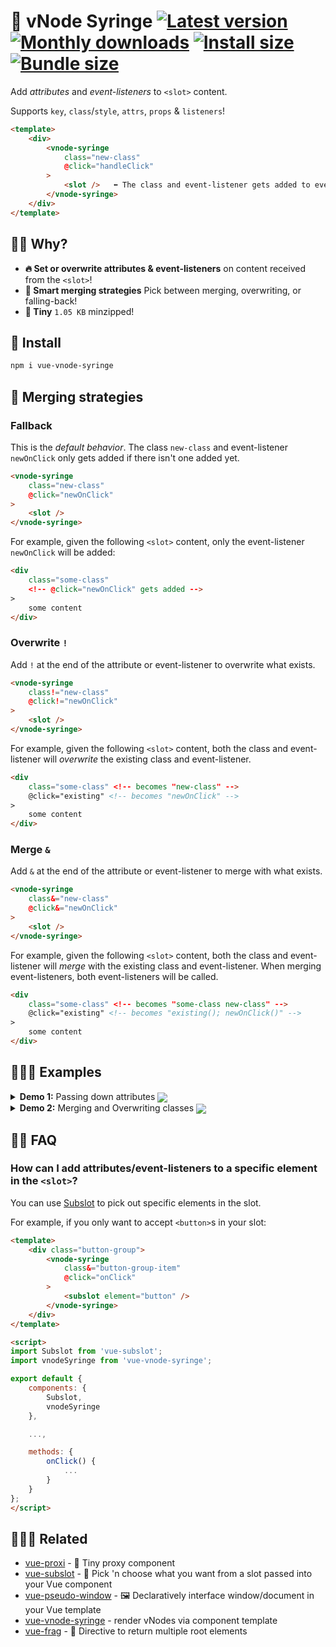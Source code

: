 # :syringe: vNode Syringe [![Latest version](https://badgen.net/npm/v/vue-vnode-syringe)](https://npm.im/vue-vnode-syringe) [![Monthly downloads](https://badgen.net/npm/dm/vue-vnode-syringe)](https://npm.im/vue-vnode-syringe) [![Install size](https://packagephobia.now.sh/badge?p=vue-vnode-syringe)](https://packagephobia.now.sh/result?p=vue-vnode-syringe) [![Bundle size](https://badgen.net/bundlephobia/minzip/vue-vnode-syringe)](https://bundlephobia.com/result?p=vue-vnode-syringe)

Add _attributes_ and _event-listeners_ to `<slot>` content.

Supports `key`, `class`/`style`, `attrs`, `props` & `listeners`!

```html
<template>
    <div>
        <vnode-syringe
            class="new-class"
            @click="handleClick"
        >
            <slot />   ⬅ The class and event-listener gets added to every element passed in
        </vnode-syringe>
    </div>
</template>
```

## 🙋‍♂️ Why?
- **🔥 Set or overwrite attributes & event-listeners** on content received from the `<slot>`!
- **🧠 Smart merging strategies** Pick between merging, overwriting, or falling-back!
- **🐥 Tiny** `1.05 KB` minzipped!

## 🚀 Install
```sh
npm i vue-vnode-syringe
```

## 💠 Merging strategies

### Fallback
This is the _default behavior_. The class `new-class` and event-listener `newOnClick` only gets added if there isn't one added yet.

```html
<vnode-syringe
    class="new-class"
    @click="newOnClick"
>
    <slot />
</vnode-syringe>
```

For example, given the following `<slot>` content, only the event-listener `newOnClick` will be added:

```html
<div
	class="some-class"
	<!-- @click="newOnClick" gets added -->
>
    some content
</div>
```

### Overwrite `!`
Add `!` at the end of the attribute or event-listener to overwrite what exists.

```html
<vnode-syringe
    class!="new-class"
    @click!="newOnClick"
>
    <slot />
</vnode-syringe>
```

For example, given the following `<slot>` content, both the class and event-listener will _overwrite_ the existing class and event-listener.

```html
<div
    class="some-class" <!-- becomes "new-class" -->
    @click="existing" <!-- becomes "newOnClick" -->
>
    some content
</div>
```

### Merge `&`
Add `&` at the end of the attribute or event-listener to merge with what exists.

```html
<vnode-syringe
    class&="new-class"
    @click&="newOnClick"
>
    <slot />
</vnode-syringe>
```

For example, given the following `<slot>` content, both the class and event-listener will _merge_ with the existing class and event-listener. When merging event-listeners, both event-listeners will be called.

```html
<div
    class="some-class" <!-- becomes "some-class new-class" -->
    @click="existing" <!-- becomes "existing(); newOnClick()" -->
>
    some content
</div>
```

## 👨🏻‍🏫 Examples

<details>
    <summary>
        <strong>Demo 1:</strong> Passing down attributes
        <a href="https://jsfiddle.net/hirokiosame/k4wyuq9o/"><img align="center" src="https://img.shields.io/badge/JSFiddle-Open%20Demo-blue/?logo=jsfiddle&logoColor=lightblue"></a>
    </summary>

<br>

In this demo, the `class="button-group__button"` attribute is passed down to all of its `<slot>` content.

_ButtonGroup.vue_

```html
<template>
    <div class="button-group">
        <vnode-syringe
            class="button-group__button"
        >
            <slot />
        </vnode-syringe>
    </div>
</template>

<style scoped>
.button-group { ... }
.button-group__button { ... }
</style>
```

_Usage.vue_

```html
<button-group>
    <button>Button 1</button> <!-- Will render with the `button-group__button` class -->
    <button>Button 2</button> <!-- Will render with the `button-group__button` class -->
    <button>Button 3</button> <!-- Will render with the `button-group__button` class -->
</button-group>
```
</details>


<details>
    <summary>
        <strong>Demo 2:</strong> Merging and Overwriting classes
        <a href="https://jsfiddle.net/hirokiosame/9qpygc8w/"><img align="center" src="https://img.shields.io/badge/JSFiddle-Open%20Demo-blue/?logo=jsfiddle&logoColor=lightblue"></a>
    </summary>

<br>

By default, vNode Syringe only adds the attribute/event-listener if it doesn't already exist. To merge with or overwrite the existing one, use the  `&` (merge) or `!` (overwrite) suffix.

_ButtonGroup.vue_

```html
<template>
    <div class="button-group">
        <vnode-syringe

            <!-- Merge with existing class -->
            class&="button-group__button"

            <!-- Force all buttons to have type="button" -->
            type!="button"

            <!-- Only gets added if child doesn't specify `disabled` -->
            :disabled="disabled"
        >
            <slot />
        </vnode-syringe>
    </div>
</template>

<script>
export default {
    props: {
        disabled: Boolean
    }
};
</script>

<style scoped>
.button-group { ... }
.button-group__button { ... }
</style>
```

_Usage.vue_

```html
<button-group disabled>
    <button

         <!-- Gets overwritten to button button-group__button -->
        class="button"

        <!-- Gets overwritten to type="button" -->
        type="submit"

        <!-- Will be inherit parent's disabled state -->
    >
        Button 1
    </button>

    <button
         <!-- Gets overwritten to button button-group__button -->
        class="button"

        <!-- Won't inherit parent's disabled state -->
        :disabled="false"
    >
        Button 2
    </button>
</button-group>
```
</details>

## 💁‍♀️ FAQ
### How can I add attributes/event-listeners to a specific element in the `<slot>`?

You can use [Subslot](https://github.com/privatenumber/vue-subslot) to pick out specific elements in the slot.

For example, if you only want to accept `<button>`s in your slot:

```html
<template>
    <div class="button-group">
        <vnode-syringe
            class&="button-group-item"
            @click="onClick"
        >
            <subslot element="button" />
        </vnode-syringe>
    </div>
</template>

<script>
import Subslot from 'vue-subslot';
import vnodeSyringe from 'vue-vnode-syringe';

export default {
    components: {
        Subslot,
        vnodeSyringe
    },

    ...,

    methods: {
        onClick() {
            ...
        }
    }
};
</script>
```

## 👨‍👩‍👧 Related
- [vue-proxi](https://github.com/privatenumber/vue-proxi) - 💠 Tiny proxy component
- [vue-subslot](https://github.com/privatenumber/vue-subslot) - 💍 Pick 'n choose what you want from a slot passed into your Vue component
- [vue-pseudo-window](https://github.com/privatenumber/vue-pseudo-window) - 🖼 Declaratively interface window/document in your Vue template
- [vue-vnode-syringe](https://github.com/privatenumber/vue-v) - render vNodes via component template
- [vue-frag](https://github.com/privatenumber/vue-frag) - 🤲 Directive to return multiple root elements

